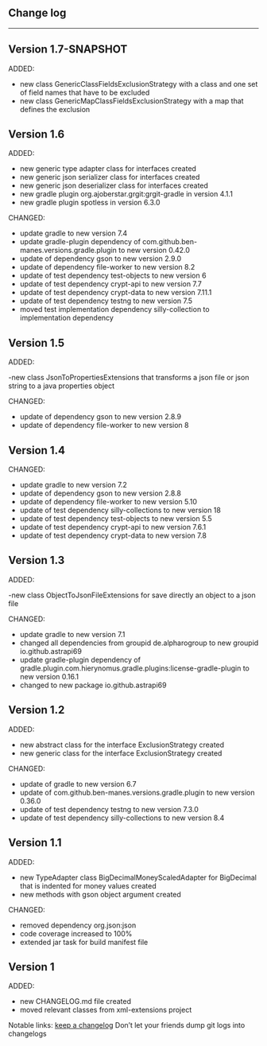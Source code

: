 ## Change log
----------------------

Version 1.7-SNAPSHOT
-------------

ADDED:

- new class GenericClassFieldsExclusionStrategy with a class and one set of field names that have to be excluded
- new class GenericMapClassFieldsExclusionStrategy with a map that defines the exclusion

Version 1.6
-------------

ADDED:

- new generic type adapter class for interfaces created
- new generic json serializer class for interfaces created
- new generic json deserializer class for interfaces created
- new gradle plugin org.ajoberstar.grgit:grgit-gradle in version 4.1.1
- new gradle plugin spotless in version 6.3.0

CHANGED:

- update gradle to new version 7.4
- update gradle-plugin dependency of com.github.ben-manes.versions.gradle.plugin to new version 0.42.0
- update of dependency gson to new version 2.9.0
- update of dependency file-worker to new version 8.2
- update of test dependency test-objects to new version 6
- update of test dependency crypt-api to new version 7.7
- update of test dependency crypt-data to new version 7.11.1
- update of test dependency testng to new version 7.5
- moved test implementation dependency silly-collection to implementation dependency

Version 1.5
-------------

ADDED:

-new class JsonToPropertiesExtensions that transforms a json file or json string to a java properties object

CHANGED:

- update of dependency gson to new version 2.8.9
- update of dependency file-worker to new version 8

Version 1.4
-------------

CHANGED:

- update gradle to new version 7.2
- update of dependency gson to new version 2.8.8
- update of dependency file-worker to new version 5.10
- update of test dependency silly-collections to new version 18
- update of test dependency test-objects to new version 5.5
- update of test dependency crypt-api to new version 7.6.1
- update of test dependency crypt-data to new version 7.8

Version 1.3
-------------

ADDED:

-new class ObjectToJsonFileExtensions for save directly an object to a json file

CHANGED:

- update gradle to new version 7.1
- changed all dependencies from groupid de.alpharogroup to new groupid io.github.astrapi69
- update gradle-plugin dependency of gradle.plugin.com.hierynomus.gradle.plugins:license-gradle-plugin to new version 0.16.1
- changed to new package io.github.astrapi69

Version 1.2
-------------

ADDED:

- new abstract class for the interface ExclusionStrategy created
- new generic class for the interface ExclusionStrategy created

CHANGED:

- update of gradle to new version 6.7
- update of com.github.ben-manes.versions.gradle.plugin to new version 0.36.0
- update of test dependency testng to new version 7.3.0
- update of test dependency silly-collections to new version 8.4

Version 1.1
-------------

ADDED:

- new TypeAdapter class BigDecimalMoneyScaledAdapter for BigDecimal that is indented for money values created
- new methods with gson object argument created

CHANGED:

- removed dependency org.json:json
- code coverage increased to 100%
- extended jar task for build manifest file

Version 1
-------------

ADDED:

- new CHANGELOG.md file created
- moved relevant classes from xml-extensions project

Notable links:
[keep a changelog](http://keepachangelog.com/en/1.0.0/) Don’t let your friends dump git logs into changelogs
